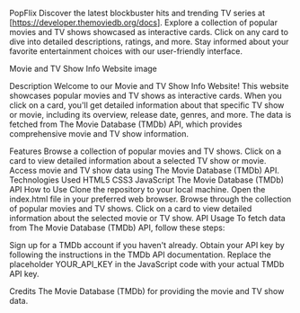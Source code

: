 PopFlix
Discover the latest blockbuster hits and trending TV series at [https://developer.themoviedb.org/docs]. Explore a collection of popular movies and TV shows showcased as interactive cards. Click on any card to dive into detailed descriptions, ratings, and more. Stay informed about your favorite entertainment choices with our user-friendly interface.

Movie and TV Show Info Website image

Description Welcome to our Movie and TV Show Info Website! This website showcases popular movies and TV shows as interactive cards. When you click on a card, you'll get detailed information about that specific TV show or movie, including its overview, release date, genres, and more. The data is fetched from The Movie Database (TMDb) API, which provides comprehensive movie and TV show information.

Features Browse a collection of popular movies and TV shows. Click on a card to view detailed information about a selected TV show or movie. Access movie and TV show data using The Movie Database (TMDb) API. Technologies Used HTML5 CSS3 JavaScript The Movie Database (TMDb) API How to Use Clone the repository to your local machine. Open the index.html file in your preferred web browser. Browse through the collection of popular movies and TV shows. Click on a card to view detailed information about the selected movie or TV show. API Usage To fetch data from The Movie Database (TMDb) API, follow these steps:

Sign up for a TMDb account if you haven't already. Obtain your API key by following the instructions in the TMDb API documentation. Replace the placeholder YOUR_API_KEY in the JavaScript code with your actual TMDb API key.

Credits The Movie Database (TMDb) for providing the movie and TV show data.